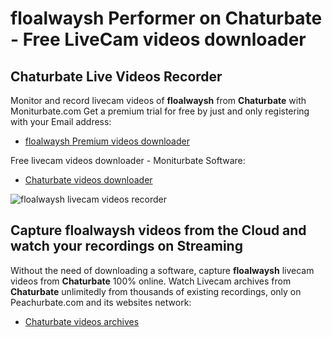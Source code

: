 # floalwaysh Performer on Chaturbate - Free LiveCam videos downloader

## Chaturbate Live Videos Recorder

Monitor and record livecam videos of **floalwaysh** from **Chaturbate** with Moniturbate.com
Get a premium trial for free by just and only registering with your Email address:
* [floalwaysh Premium videos downloader](https://moniturbate.com/request-demo-licence-key.html)

Free livecam videos downloader - Moniturbate Software:
* [Chaturbate videos downloader](https://moniturbate.com/moniturbate-download-software.html)

![floalwaysh livecam videos recorder](https://peachurnet.com/templates/moniturbate-software.png)


## Capture floalwaysh videos from the Cloud and watch your recordings on Streaming

Without the need of downloading a software, capture **floalwaysh** livecam videos from **Chaturbate** 100% online.
Watch Livecam archives from **Chaturbate** unlimitedly from thousands of existing recordings, only on Peachurbate.com and its websites network:
* [Chaturbate videos archives](https://peachurnet.com/)